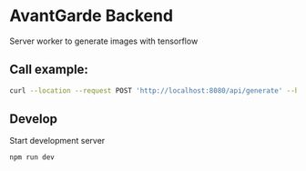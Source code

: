 # AvantGarde Backend

Server worker to generate images with tensorflow

## Call example:

```bash
curl --location --request POST 'http://localhost:8080/api/generate' --header 'Content-Type: application/json' --data-raw '{ "address": "0x24C08142dD48ca242DdC2D08220666f7F1d5bB3f" }'
```

## Develop

Start development server

`npm run dev`
